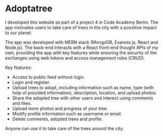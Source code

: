 # Adoptatree

I developed this website as part of a project 4 in Code Academy Berlin. The app motivates users to take care of trees in the city with a possitive impact to our planet.

The app was developed with MERN stack (MongoDB, Express.js, React and Node.js). The back-end interacts with a React front-end thought APIs of my own, providing the app with key features while ensuring the security of the exchanges using web tokens and access management rules (CRUD).

Key features:
- Access to public feed without login.
- Login and register. 
- Upload trees to adopt, including information such as name, type (with help of provided information), description, location, and upload photos.
- Share the adopted tree with other users and interect using comments and likes. 
- Upload more photos and progress of your tree. 
- Modify profile information such as username or email. 
- Delete comments, adopted trees and profile.  

Anyone can use it to take care of the trees around the city.

